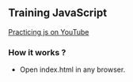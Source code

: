 
## Training JavaScript

[Practicing js on YouTube](https://www.youtube.com/watch?v=fxm8cadCqbs)

### How it works ?

- Open index.html in any browser.

